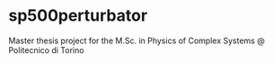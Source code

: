 # sp500perturbator
Master thesis project for the M.Sc. in Physics of Complex Systems @ Politecnico di Torino
